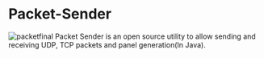 #                Packet-Sender
![packetfinal](https://user-images.githubusercontent.com/109802813/183125391-9e0efee4-ce00-490f-871f-ecde5b1d21a4.jpg)
Packet Sender is an open source utility to allow sending and receiving UDP, TCP packets and panel generation(In Java).
